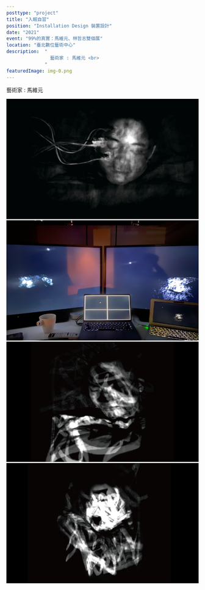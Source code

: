 ```yaml
---
posttype: "project"
title: "入眠自習"
position: "Installation Design 裝置設計"
date: "2021"
event: "99%的真實：馬維元、林哲志雙個展"
location: "臺北數位藝術中心"
description:  "
                藝術家 : 馬維元 <br>
              "
featuredImage: img-0.png
---
```

藝術家 : 馬維元 <br>
<div class="box">
<img class="subimg" src="./img-0.png">
</div>
<div class="box">
<img class="subimg" src="./img-1.png">
</div>
<div class="box">
<img class="subimg" src="./img-2.png">
</div>
<div class="box">
<img class="subimg" src="./img-3.png">
</div>
<div class="box"></div>
